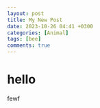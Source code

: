 ```yaml
---
layout: post
title: My New Post
date: 2023-10-26 04:41 +0300
categories: [Animal]
tags: [bee]
comments: true
---
```


# hello 
fewf
